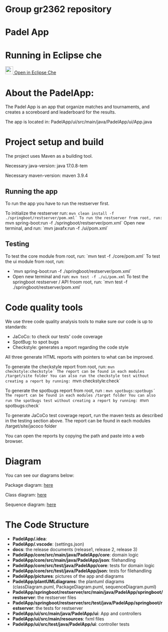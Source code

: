 # Group gr2362 repository 
# Padel App

# Running in Eclipse che
[<img src="https://eclipse.dev/che/docs/_/img/icon-eclipse-che.svg" width = "25"/> Open in Eclipse Che](https://che.stud.ntnu.no/#https://gitlab.stud.idi.ntnu.no/it1901/groups-2023/gr2362/gr2362?new)

# About the PadelApp:
The Padel App is an app that organize matches and tournaments, and creates a scoreboard and leaderboard for the results.

The app is located in: PadelApp/ui/src/main/java/PadelApp/ui/App.java

# Project setup and build
The project uses Maven as a building tool.

Necessary java-version: java 17.0.8-tem

Necessary maven-version: maven 3.9.4

## Running the app
To run the app you have to run the restserver first.

To initialize the restserver run: `mvn clean install -f ./springboot/restserver/pom.xml´
To run the restserver from root, run: `mvn spring-boot:run -f ./springboot/restserver/pom.xml´
Open new terminal, and run: `mvn javafx:run -f ./ui/pom.xml´

## Testing
To test the core module from root, run: `mvn test -f ./core/pom.xml´
To test the ui module from root, run:
* `mvn spring-boot:run -f ./springboot/restserver/pom.xml´
* Open new terminal and run: `mvn test -f ./ui/pom.xml`
To test the springboot restserver / API froom root, run: `mvn test -f ./springboot/restserver/pom.xml´


# Code quality tools
We use three code quality analysis tools to make sure our code is up to standards:

* JaCoCo: to check our tests' code coverage
* SpotBug: to spot bugs
* Checkstyle: generates a report regarding the code style

All three generate HTML reports with pointers to what can be improved.

To generate the checkstyle report from root, run: `mvn checkstyle:checkstyle´
The report can be found in each modules /target/site folder
You can also run the checkstyle test without creating a report by running: `mvn checkstyle:check´

To generate the spotbugs report from root, run : `mvn spotbugs:spotbugs´
The report can be found in each modules /target folder
You can also run the spotbugs test without creating a report by running: `mvn spotbugs:check´

To generate JaCoCo test coverage report, run the maven tests as described in the testing section above.
The report can be found in each modules /target/site/jacoco folder

You can open the reports by copying the path and paste into a web browser. 

# Diagram
You can see our diagrams below:

Package diagram:
[here](/PadelApp/pictures/PackageDiagram.png)

Class diagram:
[here](/PadelApp/pictures/classDiagram.png)

Sequence diagram:
[here](/PadelApp/pictures/sequenceDiagram.png)



# The Code Structure
* **PadelApp/.idea**:
* **PadelApp/.vscode**: (settings.json)
* **docs**: the release documents (release1, release 2, release 3)
* **PadelApp/core/src/main/java/PadelApp/core**: domain logic
* **PadelApp/core/src/main/java/PadelApp/json**: filehandling
* **PadelApp/core/src/test/java/PadelApp/core**: tests for domain logic
* **PadelApp/core/src/test/java/PadelApp/json**: tests for filehandling
* **PadelApp/pictures**: pictures of the app and diagrams
* **PadelApp/plantUMLdiagrams**: the plantuml diagrams (classDiagram.puml, PackageDiagram.puml, sequenceDiagram.puml)
* **PadelApp/springboot/restserver/src/main/java/PadelApp/springboot/restserver**: the restserver files
* **PadelApp/springboot/restserver/src/test/java/PadelApp/springboot/restserver**: the tests for restserver
* **PadelApp/ui/src/main/java/PadelApp/ui**: App and controllers
* **PadelApp/ui/src/main/resources**: fxml files
* **PadelApp/ui/src/test/java/PadelApp/ui**: controller tests
 



